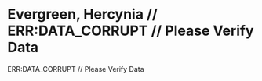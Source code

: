 # Evergreen, Hercynia // ERR:DATA_CORRUPT // Please Verify Data

ERR:DATA_CORRUPT // Please Verify Data